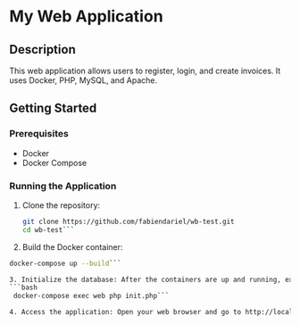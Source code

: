 # My Web Application

## Description
This web application allows users to register, login, and create invoices. It uses Docker, PHP, MySQL, and Apache.

## Getting Started

### Prerequisites
- Docker
- Docker Compose

### Running the Application

1. Clone the repository:
   ```bash
   git clone https://github.com/fabiendariel/wb-test.git
   cd wb-test```

2. Build the Docker container:
  ```bash
  docker-compose up --build```

3. Initialize the database: After the containers are up and running, execute the following command to create the tables:
  ```bash
   docker-compose exec web php init.php```
  
4. Access the application: Open your web browser and go to http://localhost:8080/index.php.
